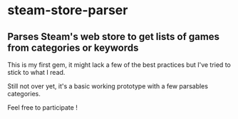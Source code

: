 # steam-store-parser
## Parses Steam's web store to get lists of games from categories or keywords

This is my first gem, it might lack a few of the best practices but I've tried to stick to what I read.

Still not over yet, it's a basic working prototype with a few parsables categories.

Feel free to participate !
